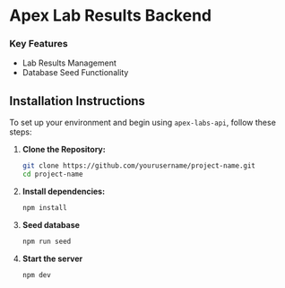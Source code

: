 # Apex Lab Results Backend

### Key Features
- Lab Results Management
- Database Seed Functionality

## Installation Instructions

To set up your environment and begin using `apex-labs-api`, follow these steps:

1. **Clone the Repository:**
   ```bash
   git clone https://github.com/yourusername/project-name.git
   cd project-name
2. **Install dependencies:**
   ```bash
   npm install
   ```
3. **Seed database**
   ```bash
   npm run seed
   ```
4. **Start the server**
   ```bash
   npm dev
   ```
